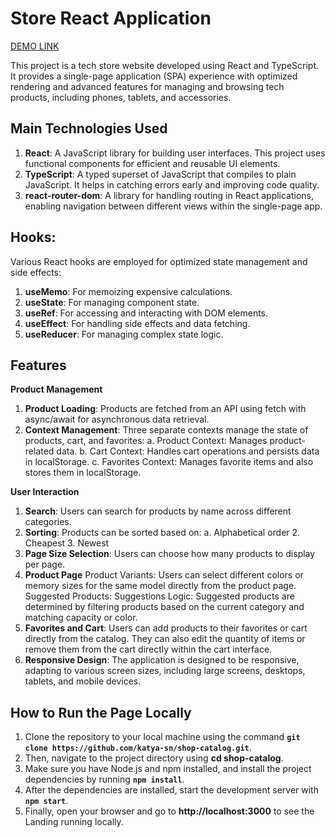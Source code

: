 # Store React Application

[DEMO LINK](https://katya-sn.github.io/shop-catalog/#/)

This project is a tech store website developed using React and TypeScript. It provides a single-page application (SPA) experience with optimized rendering and advanced features for managing and browsing tech products, including phones, tablets, and accessories.

## Main Technologies Used
1. **React**: A JavaScript library for building user interfaces. This project uses functional components for efficient and reusable UI elements.
2. **TypeScript**: A typed superset of JavaScript that compiles to plain JavaScript. It helps in catching errors early and improving code quality.
3. **react-router-dom**: A library for handling routing in React applications, enabling navigation between different views within the single-page app.

## Hooks: 
Various React hooks are employed for optimized state management and side effects:
1. **useMemo**: For memoizing expensive calculations.
2. **useState**: For managing component state.
3. **useRef**: For accessing and interacting with DOM elements.
4. **useEffect**: For handling side effects and data fetching.
5. **useReducer**: For managing complex state logic.
   
## Features

**Product Management**
1. **Product Loading**: Products are fetched from an API using fetch with async/await for asynchronous data retrieval.
2. **Context Management**: Three separate contexts manage the state of products, cart, and favorites:
   a. Product Context: Manages product-related data.
   b. Cart Context: Handles cart operations and persists data in localStorage.
   c. Favorites Context: Manages favorite items and also stores them in localStorage.
   
**User Interaction**
1. **Search**: Users can search for products by name across different categories.
2. **Sorting**: Products can be sorted based on:
     a. Alphabetical order
     2. Cheapest
     3. Newest
3. **Page Size Selection**: Users can choose how many products to display per page.
4. **Product Page**
   Product Variants:
   Users can select different colors or memory sizes for the same model directly from the product page.
   Suggested Products:
   Suggestions Logic: Suggested products are determined by filtering products based on the current category and matching capacity or color.
5. **Favorites and Cart**:
   Users can add products to their favorites or cart directly from the catalog. They can also edit the quantity of items or remove them from the cart directly within the cart interface.
6. **Responsive Design**: The application is designed to be responsive, adapting to various screen sizes, including large screens, desktops, tablets, and mobile devices.

## How to Run the Page Locally
1. Clone the repository to your local machine using the command **`git clone https://github.com/katya-sn/shop-catalog.git`**.
2. Then, navigate to the project directory using **cd shop-catalog**.
3. Make sure you have Node.js and npm installed, and install the project dependencies by running **`npm install`**.
4. After the dependencies are installed, start the development server with **`npm start`**.
5. Finally, open your browser and go to **http://localhost:3000** to see the Landing running locally.
